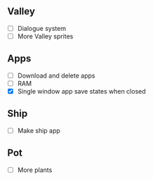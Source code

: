 ## Valley

- [ ] Dialogue system
- [ ] More Valley sprites

## Apps

- [ ] Download and delete apps
- [ ] RAM
- [X] Single window app save states when closed

## Ship

- [ ] Make ship app

## Pot

- [ ] More plants
